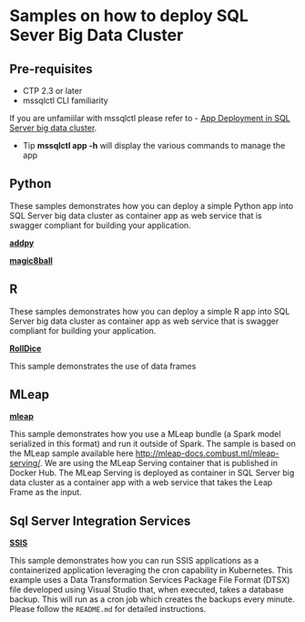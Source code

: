 # Samples on how to deploy SQL Sever Big Data Cluster

## Pre-requisites
* CTP 2.3 or later
* mssqlctl CLI familiarity

If you are unfamiilar with mssqlctl please refer to - [App Deployment in SQL Server big data cluster](https://docs.microsoft.com/en-us/sql/big-data-cluster/big-data-cluster-create-apps?view=sqlallproducts-allversions). 

* Tip 
**mssqlctl app -h** will display the various commands to manage the app


## Python 
These samples demonstrates how you can deploy a simple Python app into SQL Server big data cluster as container app as web service that is swagger compliant for building your application.


__[addpy](addpy/)__

__[magic8ball](magic8ball/)__


## R 
These samples demonstrates how you can deploy a simple R app into SQL Server big data cluster as container app as web service that is swagger compliant for building your application. 

__[RollDice](RollDice/)__

This sample demonstrates the use of data frames

## MLeap 
__[mleap](mleap/)__

This sample demonstrates how you use a MLeap bundle (a Spark model serialized in this format) and run it outside of Spark. The sample is based on the MLeap sample available here http://mleap-docs.combust.ml/mleap-serving/. We are using the MLeap Serving container that is published in Docker Hub. The MLeap Serving is deployed as container in SQL Server big data cluster as a container app with a web service that takes the Leap Frame as the input.  


## Sql Server Integration Services 
__[SSIS](SSIS/)__

This sample demonstrates how you can run SSIS applications as a containerized application leveraging the cron capability in Kubernetes. This example uses a Data Transformation Services Package File Format (DTSX) file developed using Visual Studio that, when executed, takes a database backup. This will run as a cron job which creates the backups every minute. Please follow the `README.md` for detailed instructions.
